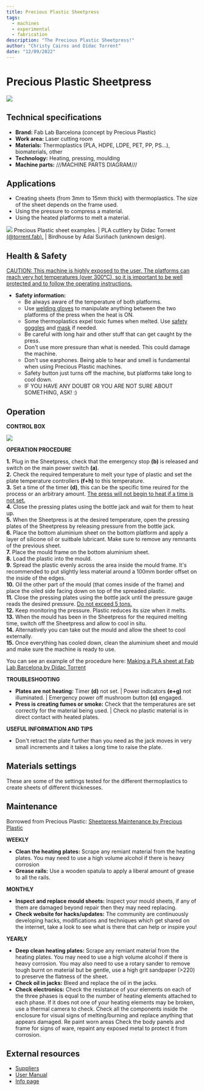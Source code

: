 ```yaml
---
title: Precious Plastic Sheetpress
tags:
  - machines
  - experimental
  - fabrication
description: "The Precious Plastic Sheetpress!"
author: "Christy Cairns and Dídac Torrent"
date: "12/09/2022"
---
```


# Precious Plastic Sheetpress

![](../../assets/sheet-press-01.jpg)

## Technical specifications

- **Brand:** Fab Lab Barcelona (concept by Precious Plastic)
- **Work area:** Laser cutting room 
- **Materials:** Thermoplastics (PLA, HDPE, LDPE, PET, PP, PS...), biomaterials, other
- **Technology:** Heating, pressing, moulding
- **Machine parts:**  ///MACHINE PARTS DIAGRAM///

## Applications

  - Creating sheets (from 3mm to 15mm thick) with thermoplastics. The size of the sheet depends on the frame used.
  - Using the pressure to compress a material.
  - Using the heated platforms to melt a material.

![](../../assets/sheetpress_applications.jpg)
Precious Plastic sheet examples. | PLA cuttlery by Dídac Torrent [(@torrent.fab).](https://www.instagram.com/torrent.fab/) | Birdhouse by Adai Suriñach (unknown design).

## Health & Safety

<ins>CAUTION: This machine is highly exposed to the user. The platforms can reach very hot temperatures (over 300°C), so it is important to be well protected and to follow the operating instructions.</ins>

- **Safety information:**
  - Be always aware of the temperature of both platforms.
  - Use <ins>welding gloves</ins> to manipulate anything between the two platforms of the press when the heat is ON.
  - Some thermoplastics expel toxic fumes when melted. Use <ins>safety goggles</ins> and <ins>mask</ins> if needed.
  - Be careful with long hair and other stuff that can get caught by the press.
  - Don't use more pressure than what is needed. This could damage the machine.
  - Don't use earphones. Being able to hear and smell is fundamental when using Precious Plastic machines.
  - Safety button just turns off the machine, but platforms take long to cool down.
  - IF YOU HAVE ANY DOUBT OR YOU ARE NOT SURE ABOUT SOMETHING, ASK! :)

## Operation

**CONTROL BOX**

![](../../assets/control_box_press.jpg)

**OPERATION PROCEDURE**

**1.** Plug in the Sheetpress, check that the emergency stop **(b)** is released and switch on the main power switch **(a)**.  
**2.** Check the required temperature to melt your type of plastic and set the plate temperature controllers **(f+h)** to this temperature.  
**3.** Set a time of the timer **(d)**, this can be the specific time reuired for the process or an arbitrary amount. <ins>The press will not begin to heat if a time is not set.</ins>  
**4.** Close the pressing plates using the bottle jack and wait for them to heat up.  
**5.** When the Sheetpress is at the desired temperature, open the pressing plates of the Sheetpress by releasing pressure from the bottle jack.  
**6.** Place the bottom aluminium sheet on the bottom platform and apply a layer of silicone oil or suitbale lubricant. Make sure to remove any remnants of the previous sheet.  
**7.** Place the mould frame on the bottom aluminium sheet.  
**8.** Load the plastic into the mould.  
**9.** Spread the plastic evenly across the area inside the mould frame. It's recommended to put slightly less material around a 100mm border offset on the inside of the edges.  
**10.** Oil the other part of the mould (that comes inside of the frame) and place the oiled side facing down on top of the spreaded plastic.  
**11.** Close the pressing plates using the bottle jack until the pressure gauge reads the desired pressure. <ins>Do not exceed 5 tons.</ins>  
**12.** Keep monitoring the pressure. Plastic reduces its size when it melts.  
**13.** When the mould has been in the Sheetpress for the required melting time, switch off the Sheetpress and allow to cool in situ.  
**14.** Alternatively you can take out the mould and allow the sheet to cool externally.  
**15.** Once everything has cooled down, clean the aluminium sheet and mould and make sure the machine is ready to use.  

You can see an example of the procedure here: [Making a PLA sheet at Fab Lab Barcelona by Dídac Torrent](https://www.instagram.com/reel/CiSu4QyAFjV/)

**TROUBLESHOOTING**

- **Plates are not heating:** Timer **(d)** not set. | Power indicators **(e+g)** not illuminated. | Emergency power off mushroom button **(c)** engaged.
- **Press is creating fumes or smoke:** Check that the temperatures are set correctly for the material being used. | Check no plastic material is in direct contact with heated plates.

**USEFUL INFORMATION AND TIPS**

- Don't retract the plate further than you need as the jack moves in very small increments and it takes a long time to raise the plate.

## Materials settings
These are some of the settings tested for the different thermoplastics to create sheets of different thicknesses.

## Maintenance
Borrowed from Precious Plastic: [Sheetpress Maintenance by Precious Plastic](https://onearmy.github.io/academy/build/sheetpressrun#-maintain)

**WEEKLY**
- **Clean the heating plates:** Scrape any remiant material from the heating plates. You may need to use a high volume alcohol if there is heavy corrosion
- **Grease rails:** Use a wooden spatula to apply a liberal amount of grease to all the rails.

**MONTHLY**
- **Inspect and replace mould sheets:** Inspect your mould sheets, if any of them are damaged beyond repair then they may need replacing.
- **Check website for hacks/updates:** The community are continuously developing hacks, modifications and techniques which get shared on the internet, take a look to see what is there that can help or inspire you!

**YEARLY**
- **Deep clean heating plates:** Scrape any remiant material from the heating plates. You may need to use a high volume alcohol if there is heavy corrosion. You may also need to use a rotary sander to remove tough burnt on material but be gentle, use a high grit sandpaper (>220) to preserve the flatness of the sheet.
- **Check oil in jacks:** Bleed and replace the oil in the jacks.
- **Check electronics:** Check the resistance of your elements on each of the three phases is equal to the number of heating elements attached to each phase. If it does not one of your heating elements may be broken, use a thermal camera to check. Check all the components inside the enclosure for visual signs of melting/burning and replace anything that appears damaged. Re paint worn areas Check the body panels and frame for signs of ware, repaint any exposed metal to protect it from corrosion.

## External resources

  - [Suppliers](https://community.preciousplastic.com/academy/build/sheetpress)
  - [User Manual](https://community.preciousplastic.com/academy/build/sheetpressrun)
  - [Info page](https://community.preciousplastic.com/academy/build/sheetpress)
